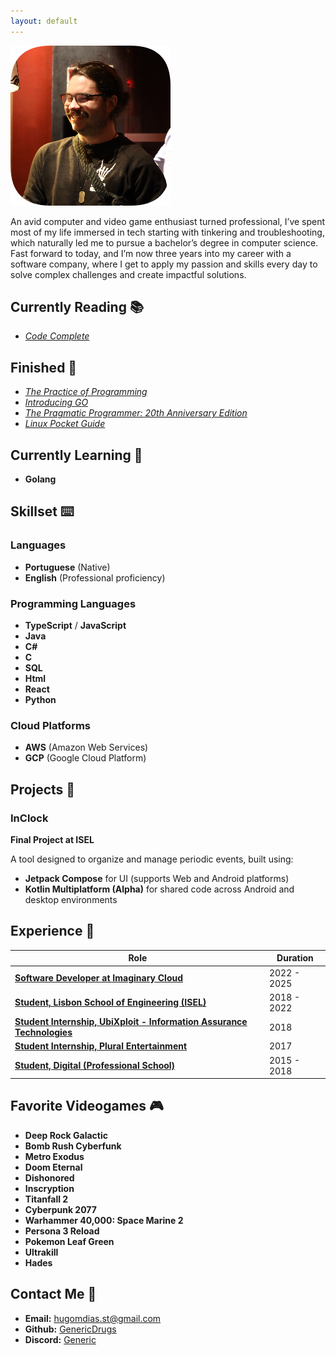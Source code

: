 ```yaml
---
layout: default
---
```

![Myself](/assets/me.png)

An avid computer and video game enthusiast turned professional,
 I’ve spent most of my life immersed in tech starting with tinkering and troubleshooting,
  which naturally led me to pursue a bachelor’s degree in computer science. Fast forward to today,
   and I’m now three years into my career with a software company,
    where I get to apply my passion and skills every day to solve complex challenges and create impactful solutions.


## Currently Reading 📚
- [*Code Complete*](https://en.wikipedia.org/wiki/Code_Complete)
## Finished 📕
- [*The Practice of Programming*](https://en.wikipedia.org/wiki/The_Practice_of_Programming)
- [*Introducing GO*](https://www.oreilly.com/library/view/introducing-go/9781491941997/)
- [*The Pragmatic Programmer: 20th Anniversary Edition*](https://pragprog.com/titles/tpp20/the-pragmatic-programmer-20th-anniversary-edition/)
- [*Linux Pocket Guide*](https://linuxpocketguide.com/)

## Currently Learning 🧠
- **Golang**

## Skillset ⌨️

### Languages
- **Portuguese** (Native)
- **English** (Professional proficiency)

### Programming Languages
- **TypeScript** / **JavaScript**
- **Java**
- **C#**
- **C**
- **SQL**
- **Html**
- **React**
- **Python**

### Cloud Platforms
- **AWS** (Amazon Web Services)
- **GCP** (Google Cloud Platform)

## Projects 💽

### InClock
**Final Project at ISEL**

A tool designed to organize and manage periodic events, built using:
  - **Jetpack Compose** for UI (supports Web and Android platforms)
  - **Kotlin Multiplatform (Alpha)** for shared code across Android and desktop environments

## Experience 💼

| Role                                                                                                | Duration       |
| --------------------------------------------------------------------------------------------------- | -------------- |
| [**Software Developer at Imaginary Cloud**](https://www.imaginarycloud.com/)                        | 2022 - 2025 |
| [**Student, Lisbon School of Engineering (ISEL)**](https://www.isel.pt/)                            | 2018 - 2022    |
| [**Student Internship, UbiXploit - Information Assurance Technologies**](https://www.ubixploit.pt/) | 2018           |
| [**Student Internship, Plural Entertainment**](https://pluralentertainment.com/en/)                 | 2017           |
| [**Student, Digital (Professional School)**](https://escoladigital.com/)                            | 2015 - 2018    |

## Favorite Videogames 🎮

- **Deep Rock Galactic**
- **Bomb Rush Cyberfunk**
- **Metro Exodus**
- **Doom Eternal**
- **Dishonored**
- **Inscryption**
- **Titanfall 2**
- **Cyberpunk 2077**
- **Warhammer 40,000: Space Marine 2**
- **Persona 3 Reload**
- **Pokemon Leaf Green**
- **Ultrakill**
- **Hades**

## Contact Me 🔗

- **Email:** [hugomdias.st@gmail.com](mailto:hugomdias.st@gmail.com)
- **Github:** [GenericDrugs](https://github.com/GenericDrugs)
- **Discord:** [Generic](https://discord.com/users/187105028513857536)


